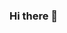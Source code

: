 ### Hi there 👋

<!--
**vanshika3018/vanshika3018** is a ✨ _special_ ✨ repository because its `README.md` (this file) appears on your GitHub profile.
Check out my portfolio website.
Here are some ideas to get you started:

- 🔭 I’m currently pursuing Btech in IT form MIT Pune ...
- 🌱 I’m currently learning Flutter
- 👯 I’m looking to collaborate on ...
- 🤔 I’m looking for help with internships...
- 💬 Ask me about websites..
- 📫 How to reach me: pandeyvanshi3028@gmail.com  ...
- 😄 Pronouns: she/her...

-->
